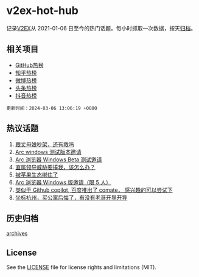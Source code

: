 # v2ex-hot-hub

 记录[V2EX](https://www.v2ex.com/)从 2021-01-06 日至今的热门话题。每小时抓取一次数据，按天[归档](archives)。
 
 ## 相关项目

- [GitHub热榜](https://github.com/snaildev/github-hot-hub)
- [知乎热榜](https://github.com/snaildev/zhihu-hot-hub)
- [微博热榜](https://github.com/snaildev/weibo-hot-hub)
- [头条热榜](https://github.com/snaildev/toutiao-hot-hub)
- [抖音热榜](https://github.com/snaildev/douyin-hot-hub)


 `更新时间：2024-03-06 13:06:19 +0800`

## 热议话题

1. [跟丈母娘吵架，还有救吗](https://www.v2ex.com/t/1020932)
1. [Arc windows 测试版本邀请](https://www.v2ex.com/t/1020962)
1. [Arc 浏览器 Windows Beta 测试邀请](https://www.v2ex.com/t/1020905)
1. [直属领导威胁要揍我，该怎么办？](https://www.v2ex.com/t/1020754)
1. [被苹果生态绑住了](https://www.v2ex.com/t/1020840)
1. [Arc 浏览器 Windows 版邀请（限 5 人）](https://www.v2ex.com/t/1020899)
1. [类似于 Github copilot, 百度推出了 comate， 感兴趣的可以尝试下](https://www.v2ex.com/t/1020955)
1. [坐标杭州，买公寓后悔了，有没有老哥开导开导](https://www.v2ex.com/t/1021002)

## 历史归档

[archives](archives)

## License

See the [LICENSE](LICENSE) file for license rights and limitations (MIT).
